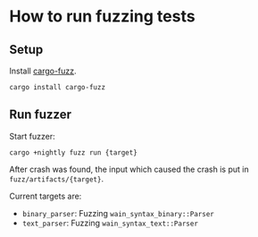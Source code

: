 How to run fuzzing tests
========================

## Setup

Install [cargo-fuzz](https://github.com/rust-fuzz/cargo-fuzz).

```
cargo install cargo-fuzz
```

## Run fuzzer

Start fuzzer:

```
cargo +nightly fuzz run {target}
```

After crash was found, the input which caused the crash is put in `fuzz/artifacts/{target}`.

Current targets are:

- `binary_parser`: Fuzzing `wain_syntax_binary::Parser`
- `text_parser`: Fuzzing `wain_syntax_text::Parser`
